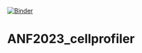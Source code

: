 [![Binder](https://mybinder.org/badge_logo.svg)](https://mybinder.org/v2/gh/juliomateoslangerak/ANF2023_cellprofiler/HEAD)

# ANF2023_cellprofiler